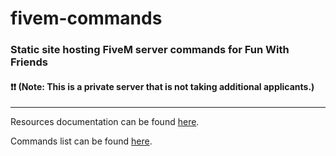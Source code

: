 # fivem-commands

### Static site hosting FiveM server commands for Fun With Friends

#### ❗❗ **(Note: This is a private server that is not taking additional applicants.)**

---

Resources documentation can be found [here](./lib/resources_doc.md).

Commands list can be found [here](https://xalpha-infinityx.github.io/fivem-commands/index.html).
